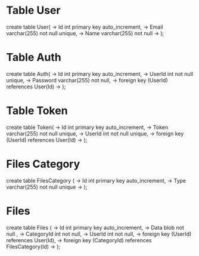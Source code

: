 
# Table User
create table User(
       -> Id int primary key auto_increment,
       -> Email varchar(255) not null unique,
       -> Name varchar(255) not null
       -> );


# Table Auth
create table Auth(
       -> Id int primary key auto_increment,
       -> UserId int not null unique,
       -> Password varchar(255) not null,
       -> foreign key (UserId) references User(Id)
       -> );

# Table Token
create table Token(
       -> Id int primary key auto_increment,
       -> Token varchar(255) not null unique,
       -> UserId int not null unique,
       -> foreign key (UserId) references User(Id)
       -> );

# Files Category
create table FilesCategory (
       -> Id int primary key auto_increment,
       -> Type varchar(255) not null unique
       -> );

# Files
create table Files (
       -> Id int primary key auto_increment,
       -> Data blob not null ,
       -> CategoryId int not null,
       -> UserId int not null,
       -> foreign key (UserId) references User(Id),
       -> foreign key (CategoryId) references FilesCategory(Id)
       -> );
